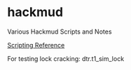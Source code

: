 # hackmud
Various Hackmud Scripts and Notes

[Scripting Reference](http://ethankaminski.com/fanstuff/hackmud/coding-info.html)

For testing lock cracking:
    dtr.t1_sim_lock

